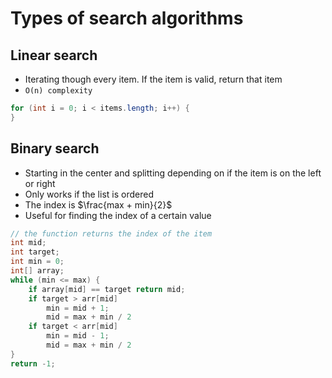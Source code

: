 # Types of search algorithms

## Linear search
- Iterating though every item. If the item is valid, return that item
- `O(n) complexity`
```java
for (int i = 0; i < items.length; i++) {
}
```
## Binary search
* Starting in the center and splitting depending on if the item is on the left or right
* Only works if the list is ordered
* The index is $\frac{max + min}{2}$
* Useful for finding the index of a certain value

```java
// the function returns the index of the item
int mid;
int target;
int min = 0;
int[] array;
while (min <= max) {
	if array[mid] == target return mid;
	if target > arr[mid]
		min = mid + 1;
		mid = max + min / 2
	if target < arr[mid]
		min = mid - 1;
		mid = max + min / 2
}
return -1;
```